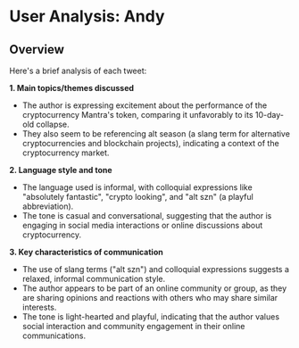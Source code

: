 # User Analysis: Andy

## Overview

Here's a brief analysis of each tweet:

**1. Main topics/themes discussed**

- The author is expressing excitement about the performance of the cryptocurrency Mantra's token, comparing it unfavorably to its 10-day-old collapse.
- They also seem to be referencing alt season (a slang term for alternative cryptocurrencies and blockchain projects), indicating a context of the cryptocurrency market.

**2. Language style and tone**

- The language used is informal, with colloquial expressions like "absolutely fantastic", "crypto looking", and "alt szn" (a playful abbreviation).
- The tone is casual and conversational, suggesting that the author is engaging in social media interactions or online discussions about cryptocurrency.

**3. Key characteristics of communication**

- The use of slang terms ("alt szn") and colloquial expressions suggests a relaxed, informal communication style.
- The author appears to be part of an online community or group, as they are sharing opinions and reactions with others who may share similar interests.
- The tone is light-hearted and playful, indicating that the author values social interaction and community engagement in their online communications.